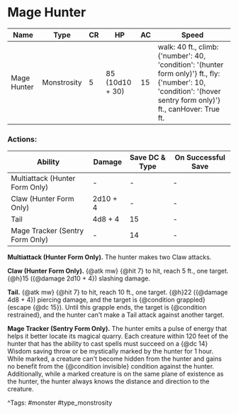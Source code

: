 # Mage Hunter

| Name | Type | CR | HP | AC | Speed |
|------|------|----|----|----|-------|
| Mage Hunter | Monstrosity | 5 | 85 (10d10 + 30) | 15 | walk: 40 ft., climb: {'number': 40, 'condition': '(hunter form only)'} ft., fly: {'number': 10, 'condition': '(hover sentry form only)'} ft., canHover: True ft. |

### Actions:

| Ability | Damage | Save DC & Type | On Successful Save |
|---------|--------|----------------|--------------------|
| Multiattack (Hunter Form Only) | - | - | - |
| Claw (Hunter Form Only) | 2d10 + 4 | - | - |
| Tail | 4d8 + 4 | 15 | - |
| Mage Tracker (Sentry Form Only) | - | 14 | - |


**Multiattack (Hunter Form Only).** The hunter makes two Claw attacks.

**Claw (Hunter Form Only).** {@atk mw} {@hit 7} to hit, reach 5 ft., one target. {@h}15 ({@damage 2d10 + 4}) slashing damage.

**Tail.** {@atk mw} {@hit 7} to hit, reach 10 ft., one target. {@h}22 ({@damage 4d8 + 4}) piercing damage, and the target is {@condition grappled} (escape {@dc 15}). Until this grapple ends, the target is {@condition restrained}, and the hunter can't make a Tail attack against another target.

**Mage Tracker (Sentry Form Only).** The hunter emits a pulse of energy that helps it better locate its magical quarry. Each creature within 120 feet of the hunter that has the ability to cast spells must succeed on a {@dc 14} Wisdom saving throw or be mystically marked by the hunter for 1 hour. While marked, a creature can't become hidden from the hunter and gains no benefit from the {@condition invisible} condition against the hunter. Additionally, while a marked creature is on the same plane of existence as the hunter, the hunter always knows the distance and direction to the creature.

^Tags: #monster #type_monstrosity